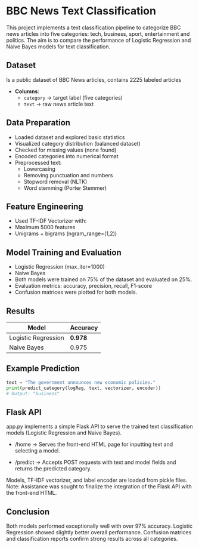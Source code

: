 # BBC News Text Classification

This project implements a text classification pipeline to categorize BBC news articles into five categories:
tech, business, sport, entertainment and politics. The aim is to compare the performance of Logistic Regression and Naive Bayes models for text classification.

## Dataset
Is a public dataset of BBC News articles, contains 2225 labeled articles
- **Columns**:  
  - `category` → target label (five categories)  
  - `text` → raw news article text 

## Data Preparation
- Loaded dataset and explored basic statistics
- Visualized category distribution (balanced dataset)
- Checked for missing values (none found)
- Encoded categories into numerical format
- Preprocessed text:
    - Lowercasing
    - Removing punctuation and numbers
    - Stopword removal (NLTK)
    - Word stemming (Porter Stemmer)

## Feature Engineering
- Used TF-IDF Vectorizer with:
- Maximum 5000 features
- Unigrams + bigrams (ngram_range=(1,2))

## Model Training and Evaluation
- Logistic Regression (max_iter=1000)
- Naive Bayes
- Both models were trained on 75% of the dataset and evaluated on 25%.
- Evaluation metrics: accuracy, precision, recall, F1-score
- Confusion matrices were plotted for both models.

## Results
| Model                | Accuracy |  
|-----------------------|----------|  
| Logistic Regression   | **0.978** |  
| Naive Bayes           | 0.975    |

## Example Prediction
```python
text = "The government announces new economic policies."
print(predict_category(logReg, text, vectorizer, encoder))
# Output: "business"
```
## Flask API
app.py implements a simple Flask API to serve the trained text classification models (Logistic Regression and Naive Bayes).

- /home → Serves the front-end HTML page for inputting text and selecting a model.

- /predict → Accepts POST requests with text and model fields and returns the predicted category.

Models, TF-IDF vectorizer, and label encoder are loaded from pickle files.
Note: Assistance was sought to finalize the integration of the Flask API with the front-end HTML.

## Conclusion
Both models performed exceptionally well with over 97% accuracy.
Logistic Regression showed slightly better overall performance.
Confusion matrices and classification reports confirm strong results across all categories.